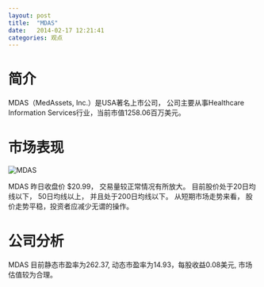 ```yaml
---
layout: post
title:  "MDAS"
date:   2014-02-17 12:21:41
categories: 观点
---
```


# 简介
MDAS（MedAssets, Inc.）是USA著名上市公司，
公司主要从事Healthcare Information Services行业，当前市值1258.06百万美元。

# 市场表现

![MDAS](http://finviz.com/chart.ashx?t=MDAS&ty=c&ta=1&p=d&s=l)

MDAS 昨日收盘价 $20.99，
交易量较正常情况有所放大。
目前股价处于20日均线以下，
50日均线以上，
并且处于200日均线以下。
从短期市场走势来看，
股价走势平稳，投资者应减少无谓的操作。

# 公司分析
MDAS 目前静态市盈率为262.37, 动态市盈率为14.93，每股收益0.08美元,
市场估值较为合理。
